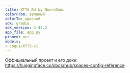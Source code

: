 ```yaml
---
title: XTTS RU by NeuroDonu
colorFrom: зеленый
colorTo: красный
sdk: gradio
sdk_version: 3.44.2
app_file: app.py
pinned: нет
models:
- coqui/XTTS-v1
---
```


Оффициальный проект и его доки: https://huggingface.co/docs/hub/spaces-config-reference
